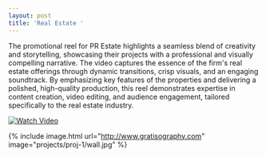 ```yaml
---
layout: post
title: 'Real Estate '
---
```

The promotional reel for PR Estate highlights a seamless blend of creativity and storytelling, showcasing their projects with a professional and visually compelling narrative. The video captures the essence of the firm's real estate offerings through dynamic transitions, crisp visuals, and an engaging soundtrack. By emphasizing key features of the properties and delivering a polished, high-quality production, this reel demonstrates expertise in content creation, video editing, and audience engagement, tailored specifically to the real estate industry.


[![Watch Video](https://drive.google.com/uc?id=THUMBNAIL_IMAGE_ID)](https://drive.google.com/file/d/VIDEO_FILE_ID/view)


{% include image.html url="http://www.gratisography.com" image="projects/proj-1/wall.jpg" %}
